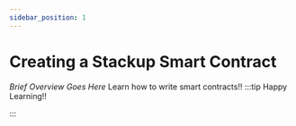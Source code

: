 ```yaml
---
sidebar_position: 1
---
```


# Creating a Stackup Smart Contract

_Brief Overview Goes Here_
Learn how to write smart contracts!!
:::tip Happy Learning!!

<QuestButton text="Go To Quest" link="https://app.stackup.dev/quest_page/creating-a-stackup-smart-contract"/>

:::
